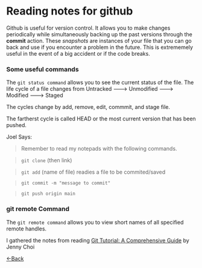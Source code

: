 # Reading notes for github

Github is useful for version control. It allows you to make changes periodically while simultaneously backing up the past versions through the **commit** action. 
These *snapshots* are instances of your file that you can go back and use if you encounter a problem in the future. This is extrememely useful in the event of a big accident or if the code breaks.

### Some useful commands

The ```git status command``` allows you to see the current status of the file. 
The life cycle of a file changes from Untracked ---> Unmodified ---> Modified ---> Staged

The cycles change by add, remove, edit, commmit, and stage file.

The fartherst cycle is called HEAD or the most current version that has been pushed.

Joel Says:

> Remember to read my notepads with the following commands.

>```git clone``` (then link)

>```git add``` (name of file) readies a file to be commited/saved

>```git commit -m "message to commit"```

>```git push origin main```

### git remote Command
The ```git remote command``` allows you to view short names of all specified remote handles. 

I gathered the notes from reading [Git Tutorial: A Comprehensive Guide](https://blog.udemy.com/git-tutorial-a-comprehensive-guide/#7) by Jenny Choi 

[<-Back](README.md)
